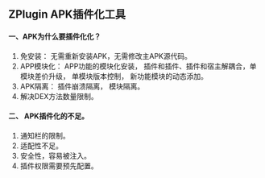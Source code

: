 ## ZPlugin APK插件化工具

#### 一、APK为什么要插件化化？
1. 免安装： 无需重新安装APK，无需修改主APK源代码。
2. APP模块化： APP功能的模块化安装， 插件和插件、插件和宿主解耦合，单模块差价升级， 单模块版本控制， 新功能模块的动态添加。
3. APK隔离： 插件崩溃隔离， 模块隔离。
4. 解决DEX方法数量限制。

#### 二、 APK插件化的不足。
1. 通知栏的限制。
2. 适配性不足。
3. 安全性，容易被注入。
4. 插件权限需要预先配置。
